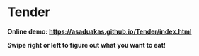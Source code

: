 # Tender

**Online demo: https://asaduakas.github.io/Tender/index.html**

**Swipe right or left to figure out what you want to eat!**